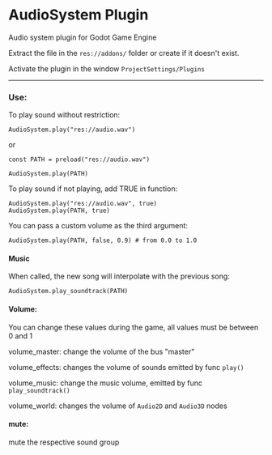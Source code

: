 # AudioSystem Plugin
Audio system plugin for Godot Game Engine

Extract the file in the `res://addons/` folder or create if it doesn't exist.

Activate the plugin in the window `ProjectSettings/Plugins`

<hr/>

### Use:
To play sound without restriction:
```
AudioSystem.play("res://audio.wav")
```

or
```
const PATH = preload("res://audio.wav")

AudioSystem.play(PATH)
```

To play sound if not playing, add TRUE in function:
```
AudioSystem.play("res://audio.wav", true)
AudioSystem.play(PATH, true)
```

You can pass a custom volume as the third argument:
```
AudioSystem.play(PATH, false, 0.9) # from 0.0 to 1.0 
```

#### Music
When called, the new song will interpolate with the previous song:
```
AudioSystem.play_soundtrack(PATH)
```

#### Volume:
You can change these values during the game, all values must be between 0 and 1


volume_master: change the volume of the bus "master"

volume_effects: changes the volume of sounds emitted by func `play()`

volume_music: change the music volume, emitted by func `play_soundtrack()`
 
volume_world: changes the volume of `Audio2D` and `Audio3D` nodes

#### mute:
mute the respective sound group

